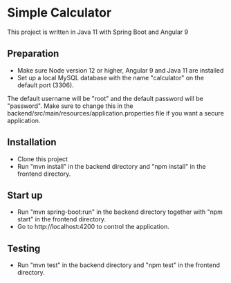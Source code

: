 # Simple Calculator

This project is written in Java 11 with Spring Boot and Angular 9

## Preparation

- Make sure Node version 12 or higher, Angular 9 and Java 11 are installed
- Set up a local MySQL database with the name "calculator" on the default port (3306).

The default username will be "root" and the default password will be "password".
Make sure to change this in the backend/src/main/resources/application.properties file if you want a secure application.

## Installation

- Clone this project
- Run "mvn install" in the backend directory and "npm install" in the frontend directory.

## Start up

- Run "mvn spring-boot:run" in the backend directory together with "npm start" in the frontend directory.
- Go to http://localhost:4200 to control the application.

## Testing

- Run "mvn test" in the backend directory and "npm test" in the frontend directory.
